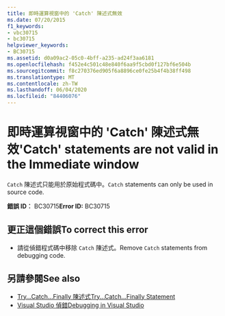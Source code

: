 ```yaml
---
title: 即時運算視窗中的 'Catch' 陳述式無效
ms.date: 07/20/2015
f1_keywords:
- vbc30715
- bc30715
helpviewer_keywords:
- BC30715
ms.assetid: d0a09ac2-05c0-4bff-a235-ad24f3aa6181
ms.openlocfilehash: f452e4c501c48e840f6aa9f5cbd0f127bf6e504b
ms.sourcegitcommit: f8c270376ed905f6a8896ce0fe25b4f4b38ff498
ms.translationtype: MT
ms.contentlocale: zh-TW
ms.lasthandoff: 06/04/2020
ms.locfileid: "84406076"
---
```

# <a name="catch-statements-are-not-valid-in-the-immediate-window"></a><span data-ttu-id="70827-102">即時運算視窗中的 'Catch' 陳述式無效</span><span class="sxs-lookup"><span data-stu-id="70827-102">'Catch' statements are not valid in the Immediate window</span></span>
<span data-ttu-id="70827-103">`Catch` 陳述式只能用於原始程式碼中。</span><span class="sxs-lookup"><span data-stu-id="70827-103">`Catch` statements can only be used in source code.</span></span>  
  
 <span data-ttu-id="70827-104">**錯誤 ID︰** BC30715</span><span class="sxs-lookup"><span data-stu-id="70827-104">**Error ID:** BC30715</span></span>  
  
## <a name="to-correct-this-error"></a><span data-ttu-id="70827-105">更正這個錯誤</span><span class="sxs-lookup"><span data-stu-id="70827-105">To correct this error</span></span>  
  
- <span data-ttu-id="70827-106">請從偵錯程式碼中移除 `Catch` 陳述式。</span><span class="sxs-lookup"><span data-stu-id="70827-106">Remove `Catch` statements from debugging code.</span></span>  
  
## <a name="see-also"></a><span data-ttu-id="70827-107">另請參閱</span><span class="sxs-lookup"><span data-stu-id="70827-107">See also</span></span>

- [<span data-ttu-id="70827-108">Try...Catch...Finally 陳述式</span><span class="sxs-lookup"><span data-stu-id="70827-108">Try...Catch...Finally Statement</span></span>](../language-reference/statements/try-catch-finally-statement.md)
- [<span data-ttu-id="70827-109">Visual Studio 偵錯</span><span class="sxs-lookup"><span data-stu-id="70827-109">Debugging in Visual Studio</span></span>](/visualstudio/debugger/debugger-feature-tour)
